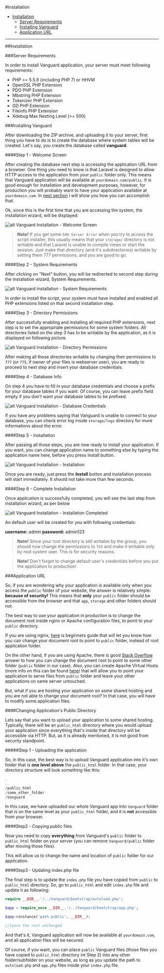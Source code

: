 #Installation

* [Installation](#installation)
	* [Server Requirements](#server-requirements)
	* [Installing Vanguard](#installing-vanguard)
	* [Application URL](#application-url)

---
<a name="installation"></a>
##Installation

<a name="server-requirements"></a>
###Server Requirements

In order to install Vanguard application, your server must meet following requirements:


* PHP >= 5.5.9 (including PHP 7) or HHVM
* OpenSSL PHP Extension
* PDO PHP Extension
* Mbstring PHP Extension
* Tokenizer PHP Extension
* GD PHP Extension
* Fileinfo PHP Extension
* Xdebug Max Nesting Level (>= 500)

<a name="installing-vanguard"></a>
###Installing Vanguard

After downloading the ZIP archive, and uploading it to your server, first thing you have to do is to create the database where system tables will be created. Let's say, you create the database called **vanguard**.

####Step 1 - Welcome Screen

After creating the database next step is accessing the application URL from a browser. One thing you need to know is that Laravel is designed to allow HTTP access to the application from your `public` folder only. This means that Vanguard application will be available at `yourdomain.com/public`. It is good enough for installation and development purposes, however, for production you will probably want to have your application available at `yourdomain.com`. In [next section](#application-url) I will show you how you can accomplish that.

Ok, since this is the first time that you are accessing the system, the installation wizard, will be displayed.

![alt Vanguard Installation - Welcome Screen](assets/img/install_step1.png)

> **Note!** If you get some `500 Server Error`  when you try to access the script installer, this usually means that your  `storage/` directory is not writable and that Laravel is unable to compile views or start the session. Just make that directory (and it's subdirectories) writable by setting them 777 permissions, and you are good to go.

####Step 2 - System Requirements

After clicking on "Next" button, you will be redirected to second step during the installation wizard, System Requirements. 

![alt Vanguard Installation - System Requirements](assets/img/install_step2.png)

In order to install the script, your system must have installed and enabled all PHP extensions listed on that second installation step.

####Step 3 - Directory Permissions

After successfully enabling and installing all required PHP extensions, next step is to set the appropriate permissions for some system folders. All directories listed on the step 3 has to be writable by the application, as it is displayed on following picture.

![alt Vanguard Installation - Directory Permissions](assets/img/install_step3.png)

After making all those directories writable by changing their permissions to ```777``` (or ```775```,  if owner of your files is webserver user), you are ready to proceed to next step and insert your database credentials.

####Step 4 - Database Info

On step 4 you have to fill in your database credentials and choose a prefix for your database tables if you want. Of course, you can leave prefix field empty if you don't want your database tables to be prefixed.

![alt Vanguard Installation - Database Credentials](assets/img/install_step4.png)

If you have any problems saying that Vanguard is unable to connect to your database, you can check error log inside `storage/logs` directory for more informations about the error.

####Step 5 - Installation

After passing all those steps, you are now ready to install your application. If you want, you can change application name to something else by typing the application name here, before you press Install button. 

![alt Vanguard Installation - Installation](assets/img/install_step5.png)

Once you are ready, just press the **Install** button and installation process will start immediately. It should not take more than few seconds.

####Step 6 - Complete Installation

Once application is successfully completed, you will see the last step from installation wizard, as per below

![alt Vanguard Installation - Installation Completed](assets/img/install_step6.png)

An default user will be created for you with following credentials:

**username:** admin
**password:** admin123

> **Note!** Since your root directory is still writable by the group, you should now change the permissions to `755` and make it writable only by root system user. This is for security reasons.

> **Note!** Don't forget to change default user's credentials before you put the application to production!

<a name="application-url"></a>
###Application URL

So, if you are wondering why your application is available only when you access the `public` folder of your website, the answer is relatively simple: **because of security!** This means that **only** your `public` folder should be accessible from the browser and that `app`, `storage` and other folders should not. 

The best way to use your application in production is to change the document root inside nginx or Apache configuration files, to point to your `public` directory. 

If you are using nginx, [here](http://nginx.org/en/docs/beginners_guide.html) is beginners guide that will let you know how you can change your document root to point to `public` folder, instead of root application folder.

On the other hand, if you are using Apache, there is good [Stack Overflow](http://stackoverflow.com/questions/5891802/how-do-i-change-the-root-directory-of-an-apache-server) answer to how you can change the document root to point to some other folder (`public` folder in our case). Also, you can create Apache Virtual Hosts (more info on this can be found [here](https://www.digitalocean.com/community/tutorials/how-to-set-up-apache-virtual-hosts-on-ubuntu-14-04-lts)) that will allow you to point your application to serve files from `public` folder and leave your other applications on same server untouched.

But, what if you are hosting your application on some shared hosting and you are not able to change your document root? In that case, you will have to modify some application files.

####Changing Application's Public Directory

Lets say that you want to upload your application to some shared hosting. Typically, there will be an `public_html` directory where you would upload your application since everything that's inside that directory will be accessible via HTTP. But, as it is already mentioned, it is not good from security standpoint.

#####Step 1 - Uploading the application

So, in this case, the best way is to upload Vanguard application into it's own folder that is **one level above** the `public_html` folder. In that case, your directory structure will look something like this:

```php
.
..
/public_html
/some_other_folder
/Vanguard
```

In this case, we have uploaded our whole Vanguard app into `Vanguard` folder that is on the same level as your `public_html` folder, and it is **not** accessible from your browser.

####Step2 - Copying public files

Now you need to copy **everything** from Vanguard's `public` folder to `public_html` folder on your server (you can remove `Vanguard/public` folder after moving those files).

This will allow us to change the name and location of `public` folder for our application.

####Step3 - Updating index.php file

The final step is to update the `index.php` file you have copied from `public` to `public_html` directory. So, go to `public_html` and edit `index.php` file and update it as following:

```php
require __DIR__.'/../Vanguard/bootstrap/autoload.php';

$app = require_once __DIR__.'/../Vanguard/bootstrap/app.php';

$app->instance('path.public', __DIR__);

//leave the rest unchanged
```

And that's it, Vanguard application will now be available at `yourdomain.com`, and all application files will be secured.

Of course, if you want, you can place `public` Vanguard files (those files you have copied to `public_html` directory int Step 2) into any other folder/subfolder on your website, as long as you update the path to `autoload.php` and `app.php` files inside your `index.php` file.